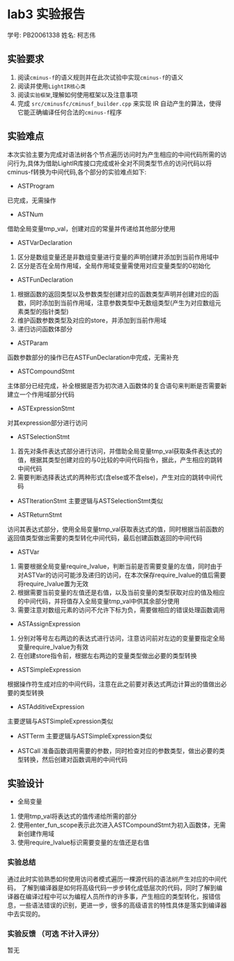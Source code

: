 # lab3 实验报告
学号:   PB20061338 
姓名:   柯志伟

## 实验要求

1. 阅读`cminus-f`的语义规则并在此次试验中实现`cminus-f`的语义
2. 阅读并使用`LightIR核心类`
3. 阅读`实验框架`,理解如何使用框架以及注意事项
4. 完成 `src/cminusfc/cminusf_builder.cpp` 来实现 IR 自动产生的算法，使得它能正确编译任何合法的`cminus-f`程序


## 实验难点

本次实验主要为完成对语法树各个节点遍历访问时为产生相应的中间代码所需的访问行为,具体为借助LightIR库接口完成或补全对不同类型节点的访问代码以将cminus-f转换为中间代码,各个部分的实验难点如下:

- ASTProgram
  
已完成，无需操作

- ASTNum
  
借助全局变量tmp_val，创建对应的常量并传递给其他部分使用

- ASTVarDeclaration
1. 区分是数组变量还是非数组变量进行变量的声明创建并添加到当前作用域中
2. 区分是否在全局作用域，全局作用域变量需使用对应变量类型的0初始化

- ASTFunDeclaration

1. 根据函数的返回类型以及参数类型创建对应的函数类型声明并创建对应的函数，同时添加到当前作用域，注意参数类型中无数组类型(产生为对应数组元素类型的指针类型)
2. 维护函数参数类型及对应的store，并添加到当前作用域
3. 递归访问函数体部分

- ASTParam

函数参数部分的操作已在ASTFunDeclaration中完成，无需补充

- ASTCompoundStmt

主体部分已经完成，补全根据是否为初次进入函数体的复合语句来判断是否需要新建立一个作用域部分代码


- ASTExpressionStmt

对其expression部分进行访问

- ASTSelectionStmt

1. 首先对条件表达式部分进行访问，并借助全局变量tmp_val获取条件表达式的值，根据其类型创建对应的与0比较的中间代码指令，据此，产生相应的跳转中间代码
2. 需要判断选择表达式的两种形式(含else或不含else)，产生对应的跳转中间代码

- ASTIterationStmt
主要逻辑与ASTSelectionStmt类似

- ASTReturnStmt

访问其表达式部分，使用全局变量tmp_val获取表达式的值，同时根据当前函数的返回值类型做出需要的类型转化中间代码，最后创建函数返回的中间代码

- ASTVar
1. 需要根据全局变量require_lvalue，判断当前是否需要变量的左值，同时由于对ASTVar的访问可能涉及递归的访问，在本次保存require_lvalue的值后需要将require_lvalue置为无效
2. 根据需要当前变量的左值还是右值，以及当前变量的类型获取对应的值及相应的中间代码，并将值存入全局变量tmp_val中供其余部分使用
3. 需要注意对数组元素的访问不允许下标为负，需要做相应的错误处理函数调用

- ASTAssignExpression

1. 分别对等号左右两边的表达式进行访问，注意访问前对左边的变量要指定全局变量require_lvalue为有效
2. 在创建store指令前，根据左右两边的变量类型做出必要的类型转换

- ASTSimpleExpression

根据操作符生成对应的中间代码，注意在此之前要对表达式两边计算出的值做出必要的类型转换

- ASTAdditiveExpression

主要逻辑与ASTSimpleExpression类似

- ASTTerm
主要逻辑与ASTSimpleExpression类似

- ASTCall
准备函数调用需要的参数，同时检查对应的参数类型，做出必要的类型转换，然后创建对函数调用的中间代码

## 实验设计

- 全局变量

1. 使用tmp_val将表达式的值传递给所需的部分
2. 使用enter_fun_scope表示此次进入ASTCompoundStmt为初入函数体，无需新创建作用域
3. 使用require_lvalue标识需要变量的左值还是右值

### 实验总结

通过此时实验熟悉如何使用访问者模式遍历一棵源代码的语法树产生对应的中间代码，
了解到编译器是如何将高级代码一步步转化成低层次的代码，同时了解到编译器在编译过程中可以为编程人员所作的许多事，产生相应的类型转化，报错信息，一些语法错误的识别，更进一步，很多的高级语言的特性具体是落实到编译器中去实现的。

### 实验反馈 （可选 不计入评分）

暂无
